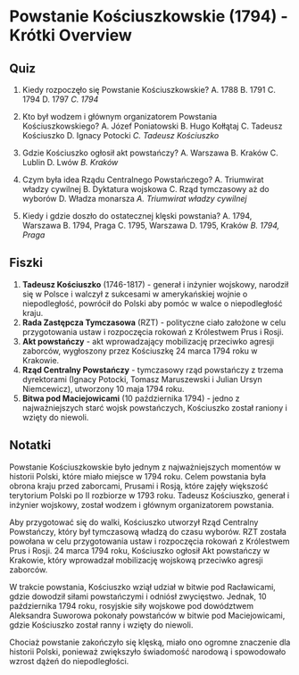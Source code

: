  Powstanie Kościuszkowskie (1794) - Krótki Overview
=============================================

Quiz
----

1. Kiedy rozpoczęło się Powstanie Kościuszkowskie?
   A. 1788
   B. 1791
   C. 1794
   D. 1797
   *C. 1794*

2. Kto był wodzem i głównym organizatorem Powstania Kościuszkowskiego?
   A. Józef Poniatowski
   B. Hugo Kołłątaj
   C. Tadeusz Kościuszko
   D. Ignacy Potocki
   *C. Tadeusz Kościuszko*

3. Gdzie Kościuszko ogłosił akt powstańczy?
   A. Warszawa
   B. Kraków
   C. Lublin
   D. Lwów
   *B. Kraków*

4. Czym była idea Rządu Centralnego Powstańczego?
   A. Triumwirat władzy cywilnej
   B. Dyktatura wojskowa
   C. Rząd tymczasowy aż do wyborów
   D. Władza monarsza
   *A. Triumwirat władzy cywilnej*

5. Kiedy i gdzie doszło do ostatecznej klęski powstania?
   A. 1794, Warszawa
   B. 1794, Praga
   C. 1795, Warszawa
   D. 1795, Kraków
   *B. 1794, Praga*

Fiszki
-----

1. **Tadeusz Kościuszko** (1746-1817) - generał i inżynier wojskowy, narodził się w Polsce i walczył z sukcesami w amerykańskiej wojnie o niepodległość, powrócił do Polski aby pomóc w walce o niepodległość kraju.
2. **Rada Zastępcza Tymczasowa** (RZT) - polityczne ciało założone w celu przygotowania ustaw i rozpoczęcia rokowań z Królestwem Prus i Rosji.
3. **Akt powstańczy** - akt wprowadzający mobilizację przeciwko agresji zaborców, wygłoszony przez Kościuszkę 24 marca 1794 roku w Krakowie.
4. **Rząd Centralny Powstańczy** - tymczasowy rząd powstańczy z trzema dyrektorami (Ignacy Potocki, Tomasz Maruszewski i Julian Ursyn Niemcewicz), utworzony 10 maja 1794 roku.
5. **Bitwa pod Maciejowicami** (10 października 1794) - jedno z najważniejszych starć wojsk powstańczych, Kościuszko został raniony i wzięty do niewoli.

Notatki
-------

Powstanie Kościuszkowskie było jednym z najważniejszych momentów w historii Polski, które miało miejsce w 1794 roku. Celem powstania była obrona kraju przed zaborcami, Prusami i Rosją, które zajęły większość terytorium Polski po II rozbiorze w 1793 roku. Tadeusz Kościuszko, generał i inżynier wojskowy, został wodzem i głównym organizatorem powstania.

Aby przygotować się do walki, Kościuszko utworzył Rząd Centralny Powstańczy, który był tymczasową władzą do czasu wyborów. RZT została powołana w celu przygotowania ustaw i rozpoczęcia rokowań z Królestwem Prus i Rosji. 24 marca 1794 roku, Kościuszko ogłosił Akt powstańczy w Krakowie, który wprowadzał mobilizację wojskową przeciwko agresji zaborców.

W trakcie powstania, Kościuszko wziął udział w bitwie pod Racławicami, gdzie dowodził siłami powstańczymi i odniósł zwycięstwo. Jednak, 10 października 1794 roku, rosyjskie siły wojskowe pod dowództwem Aleksandra Suworowa pokonały powstańców w bitwie pod Maciejowicami, gdzie Kościuszko został ranny i wzięty do niewoli.

Chociaż powstanie zakończyło się klęską, miało ono ogromne znaczenie dla historii Polski, ponieważ zwiększyło świadomość narodową i spowodowało wzrost dążeń do niepodległości.